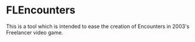 # FLEncounters

This is a tool which is intended to ease the creation of Encounters in 2003's Freelancer
video game. 
